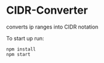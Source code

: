 # CIDR-Converter
converts ip ranges into CIDR notation

To start up run:
```
npm install
npm start
```

